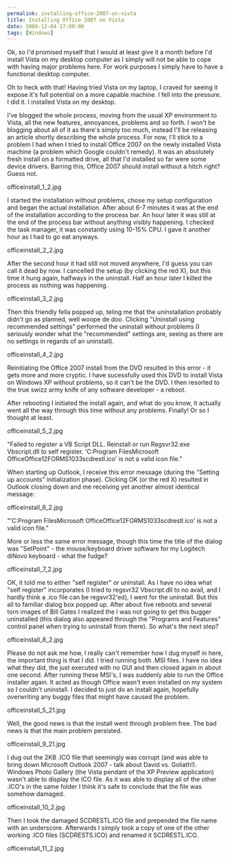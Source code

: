 ```yaml
---
permalink: installing-office-2007-on-vista
title: Installing Office 2007 on Vista
date: 2006-12-04 17:00:00
tags: [Windows]
---
```

Ok, so I'd promised myself that I would at least give it a month before I'd install Vista on my desktop computer as I simply will not be able to cope with having major problems here. For work purposes I simply have to have a functional desktop computer.

<!-- more -->

Oh to heck with that! Having tried Vista on my laptop, I craved for seeing it expose it's full potential on a more capable machine. I fell into the pressure. I did it. I installed Vista on my desktop.

I've blogged the whole process, moving from the usual XP environment to Vista, all the new features, annoyances, problems and so forth. I won't be blogging about all of it as there's simply too much, instead I'll be releasing an article shortly describing the whole process. For now, I'll stick to a problem I had when I tried to install Office 2007 on the newly installed Vista machine (a problem which Google couldn't remedy). It was an absolutely fresh install on a formatted drive, all that I'd installed so far were some device drivers. Barring this, Office 2007 should install without a hitch right? Guess not.

officeinstall_1_2.jpg

I started the installation without problems, chose my setup configuration and began the actual installation. After about 6-7 minutes it was at the end of the installation according to the process bar. An hour later it was still at the end of the process bar without anything visibly happening. I checked the task manager, it was constantly using 10-15% CPU. I gave it another hour as I had to go eat anyways.

officeinstall_2_2.jpg

After the second hour it had still not moved anywhere, I'd guess you can call it dead by now. I cancelled the setup (by clicking the red X), but this time it hung again, halfways in the uninstall. Half an hour later I killed the process as nothing was happening.

officeinstall_3_2.jpg

Then this friendly fella popped up, teling me that the uninstallation probably didn't go as planned, well woope de doo. Clicking "Uninstall using recommended settings" performed the uninstall without problems (I seriously wonder what the "recommended" settings are, seeing as there are no settings in regards of an uninstall).

officeinstall_4_2.jpg

Reinitiating the Office 2007 install from the DVD resulted in this error - it gets more and more cryptic. I have sucessfully used this DVD to install Vista on Windows XP without problems, so it can't be the DVD. I then resorted to the true swizz army knife of any software developer - a reboot.

After rebooting I initiated the install again, and what do you know, it actually went all the way through this time without any problems. Finally! Or so I thought at least.

officeinstall_5_2.jpg

"Failed to register a VB Script DLL. Reinstall or run Regsvr32.exe Vbscript.dll to self register. 'C:Program FilesMicrosoft OfficeOffice12FORMS1033scdrestl.ico' is not a valid icon file."

When starting up Outlook, I receive this error message (during the "Setting up accounts" initialization phase). Clicking OK (or the red X) resulted in Outlook closing down and me receiving yet another almost identical message:

officeinstall_6_2.jpg

"'C:Program FilesMicrosoft OfficeOffice12FORMS1033scdrestl.ico' is not a valid icon file."

More or less the same error message, though this time the title of the dialog was "SetPoint" - the mouse/keyboard driver software for my Logitech diNovo keyboard - what the fudge?

officeinstall_7_2.jpg

OK, it told me to either "self register" or uninstall. As I have no idea what "self register" incorporates (I tried to regsvr32 Vbscript.dll to no avail, and I hardly think a .ico file can be regsvr32'ed), I went for the uninstall. But this all to familiar dialog box popped up. After about five reboots and several torn images of Bill Gates I realized the I was not going to get this bugger uninstalled (this dialog also appeared through the "Programs and Features" control panel when trying to uninstall from there). So what's the next step?

officeinstall_8_2.jpg

Please do not ask me how, I really can't remember how I dug myself in here, the important thing is that I did. I tried running both .MSI files. I have no idea what they did, the just executed with no GUI and then closed again in about one second. After running these MSI's, I was suddenly able to run the Office installer again. It acted as though Office wasn't even installed on my system so I couldn't uninstall. I decided to just do an install again, hopefully overwriting any buggy files that might have caused the problem.

officeinstall_5_21.jpg

Well, the good news is that the install went through problem free. The bad news is that the main problem persisted.

officeinstall_9_21.jpg

I dug out the 2KB .ICO file that seemingly was corrupt (and was able to bring down Microsoft Outlook 2007 - talk about David vs. Goliath!). Windows Photo Gallery (the Vista pendant of the XP Preview application) wasn't able to display the ICO file. As it was able to display all of the other .ICO's in the same folder I think it's safe to conclude that the file was somehow damaged.

officeinstall_10_2.jpg

Then I took the damaged SCDRESTL.ICO file and prepended the file name with an underscore. Afterwards I simply took a copy of one of the other working .ICO files (SCDRESTS.ICO) and renamed it SCDRESTL.ICO.

officeinstall_11_2.jpg
